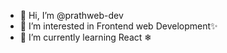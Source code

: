 - 👋 Hi, I’m @prathweb-dev
- 👀 I’m interested in Frontend web Development✨
- 🌱 I’m currently learning React ❄

<!---
prathweb-dev/prathweb-dev is a ✨ special ✨ repository because its `README.md` (this file) appears on your GitHub profile.
You can click the Preview link to take a look at your changes.
--->
